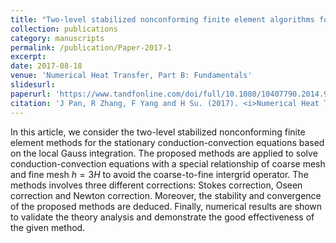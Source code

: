 ```yaml
---
title: "Two-level stabilized nonconforming finite element algorithms for the conduction–convection equations"
collection: publications
category: manuscripts
permalink: /publication/Paper-2017-1
excerpt: 
date: 2017-08-18
venue: 'Numerical Heat Transfer, Part B: Fundamentals'
slidesurl: 
paperurl: 'https://www.tandfonline.com/doi/full/10.1080/10407790.2014.915670' 
citation: 'J Pan, R Zhang, F Yang and H Su. (2017). <i>Numerical Heat Transfer, Part B: Fundamentals</i>. 72 (2), 152-169.'
---
```


In this article, we consider the two-level stabilized nonconforming finite element methods for the stationary conduction-convection equations based on the local Gauss integration. The proposed methods are applied to solve conduction-convection equations with a special relationship of coarse mesh and fine mesh $h = 3H$ to avoid the coarse-to-fine intergrid operator. The methods involves three different corrections: Stokes correction, Oseen correction and Newton correction. Moreover, the stability and convergence of the proposed methods are deduced. Finally, numerical results are shown to validate the theory analysis and demonstrate the good effectiveness of the given method.  
